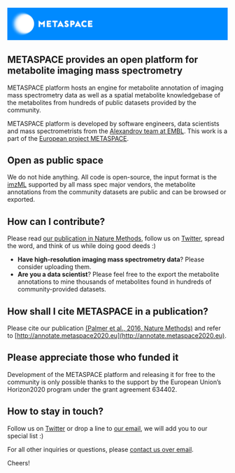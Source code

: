 ![METASPACE here and now](./assets/METASPACE_banner_blue_bg.jpg)

## METASPACE provides an open platform for metabolite imaging mass spectrometry

METASPACE platform hosts an engine for metabolite annotation of imaging mass spectrometry data 
as well as a spatial metabolite knowledgebase of the metabolites from hundreds of public datasets 
provided by the community.

METASPACE platform is developed by software engineers, data scientists and mass spectrometrists
from the [Alexandrov team at EMBL](http://www.embl.de/research/units/scb/alexandrov/). 
This work is a part of the [European project METASPACE](http://metaspace2020.eu).

## Open as public space

We do not hide anything. All code is open-source, the input format is the [imzML](http://imzml.org/)
supported by all mass spec major vendors, the metabolite annotations from the community datasets are public
and can be browsed or exported.

## How can I contribute?

Please read [our publication in Nature Methods](http://www.nature.com/nmeth/journal/v14/n1/full/nmeth.4072.html),
follow us on [Twitter](http://twitter.com/metaspace2020), spread the word, and think of us while doing good deeds :)

- **Have high-resolution imaging mass spectrometry data**? Please consider uploading them.
- **Are you a data scientist**? Please feel free to the export the metabolite annotations to mine thousands of metabolites found in hundreds of community-provided datasets.



## How shall I cite METASPACE in a publication?

Please cite our publication [(Palmer et al., 2016, Nature Methods)](http://www.nature.com/nmeth/journal/v14/n1/full/nmeth.4072.html) and refer to [http://annotate.metaspace2020.eu](http://annotate.metaspace2020.eu).

## Please appreciate those who funded it

Development of the METASPACE platform and releasing it for free to the community is only possible thanks 
to the support by the European Union’s Horizon2020 program under the grant agreement 634402.

## How to stay in touch?

Follow us on [Twitter](http://twitter.com/metaspace2020) or drop a line to [our email](mailto:contact@metaspace2020.eu), we will add you to our special list :)

For all other inquiries or questions, please [contact us over email](mailto:contact@metaspace2020.eu).

Cheers!
